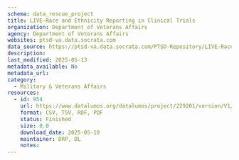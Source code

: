 ```yaml
---
schema: data_rescue_project 
title: LIVE-Race and Ethnicity Reporting in Clinical Trials
organization: Department of Veterans Affairs
agency: Department of Veterans Affairs
websites: ptsd-va.data.socrata.com
data_source: https://ptsd-va.data.socrata.com/PTSD-Repository/LIVE-Race-and-Ethnicity-Reporting-in-Clinical-Tria/fvj5-xmuk
description: 
last_modified: 2025-05-13
metadata_available: No
metadata_url: 
category:
  - Military & Veterans Affairs 
resources:
  - id: 954
    url: https://www.datalumos.org/datalumos/project/229201/version/V1/view
    format: CSV, TSV, RDF, PDF
    status: Finished
    size: 0.0
    download_date: 2025-05-10
    maintainer: DRP, DL
    notes: 
---
```

